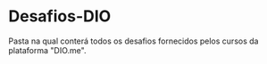 # Desafios-DIO
Pasta na qual conterá todos os desafios fornecidos pelos cursos da plataforma "DIO.me".
